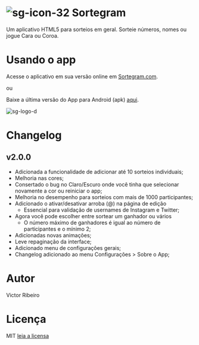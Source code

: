 ![sg-icon-32](https://cloud.githubusercontent.com/assets/8026741/15939603/d239dba4-2e4e-11e6-8ef5-58e03ecf8e36.png) Sortegram
====
Um aplicativo HTML5 para sorteios em geral. Sorteie números, nomes ou jogue Cara ou Coroa.


Usando o app
====
Acesse o aplicativo em sua versão online em [Sortegram.com](http://sortegram.com).

ou

Baixe a última versão do App para Android (apk) [aqui](https://github.com/sortegram/sortegram/releases).

![sg-logo-d](https://cloud.githubusercontent.com/assets/16294628/15942881/cafed016-2e5c-11e6-9683-02748101e88d.png)

Changelog
====
v2.0.0
----
* Adicionada a funcionalidade de adicionar até 10 sorteios individuais;
* Melhoria nas cores;
* Consertado o bug no Claro/Escuro onde você tinha que selecionar novamente a cor ou reiniciar o app;
* Melhoria no desempenho para sorteios com mais de 1000 participantes;
* Adicionado o ativar/desativar arroba (@) na página de edição
  + Essencial para validação de usernames de Instagram e Twitter;
* Agora você pode escolher entre sortear um ganhador ou vários
  + O número máximo de ganhadores é igual ao número de participantes e o mínimo 2;
* Adicionadas novas animações;
* Leve repaginação da interface;
* Adicionado menu de configurações gerais;
* Changelog adicionado ao menu Configurações > Sobre o App;

Autor
====
Victor Ribeiro

Licença
====
MIT [leia a licensa](https://github.com/sortegram/sortegram/blob/master/LICENSE)
